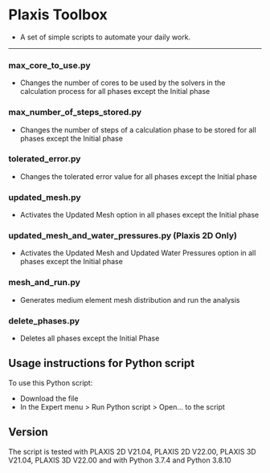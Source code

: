 # Plaxis Toolbox

- A set of simple scripts to automate your daily work.
----
### max_core_to_use.py
- Changes the number of cores to be used by the solvers in the calculation process for all phases except the Initial phase

### max_number_of_steps_stored.py
- Changes the number of steps of a calculation phase to be stored for all phases except the Initial phase

### tolerated_error.py
- Changes the tolerated error value for all phases except the Initial phase

### updated_mesh.py
- Activates the Updated Mesh option in all phases except the Initial phase

### updated_mesh_and_water_pressures.py (Plaxis 2D Only)
- Activates the Updated Mesh and Updated Water Pressures option in all phases except the Initial phase

### mesh_and_run.py
- Generates medium element mesh distribution and run the analysis

### delete_phases.py
- Deletes all phases except the Initial Phase

Usage instructions for Python script
------------------------------------
To use this Python script:
- Download the file
- In the Expert menu > Run Python script > Open... to the script

Version
-------
The script is tested with PLAXIS 2D V21.04, PLAXIS 2D V22.00, PLAXIS 3D V21.04, PLAXIS 3D V22.00 and with Python 3.7.4 and Python 3.8.10
